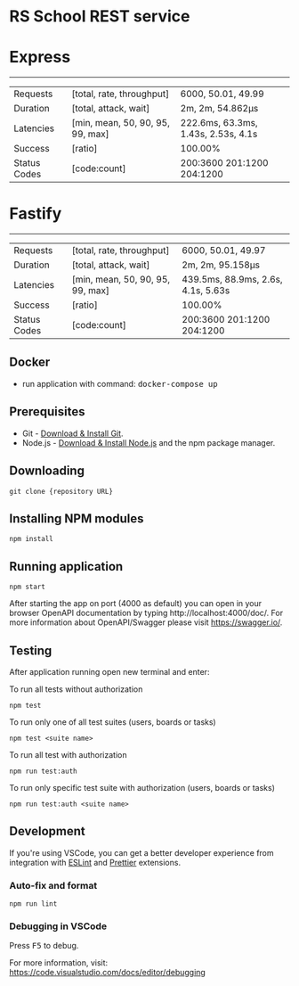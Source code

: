 # RS School REST service

# Express
---

|              |                                  |                                         |
|--------------|----------------------------------|-----------------------------------------|
| Requests     | [total, rate, throughput]        | 6000, 50.01, 49.99                      |
| Duration     | [total, attack, wait]            | 2m, 2m, 54.862µs                        |
| Latencies    | [min, mean, 50, 90, 95, 99, max] | 222.6ms, 63.3ms, 1.43s, 2.53s, 4.1s     |
| Success      | [ratio]                          | 100.00%                                 |
| Status Codes | [code:count]                     | 200:3600  201:1200  204:1200            |


# Fastify
---

|              |                                  |                                         |
|--------------|----------------------------------|-----------------------------------------|
| Requests     | [total, rate, throughput]        | 6000, 50.01, 49.97                      |
| Duration     | [total, attack, wait]            | 2m, 2m, 95.158µs                        |
| Latencies    | [min, mean, 50, 90, 95, 99, max] | 439.5ms, 88.9ms, 2.6s, 4.1s, 5.63s      |
| Success      | [ratio]                          | 100.00%                                 |
| Status Codes | [code:count]                     | 200:3600  201:1200  204:1200            |

## Docker

- run application with command: <kbd>docker-compose up</kbd> 

## Prerequisites

- Git - [Download & Install Git](https://git-scm.com/downloads).
- Node.js - [Download & Install Node.js](https://nodejs.org/en/download/) and the npm package manager.

## Downloading

```
git clone {repository URL}
```

## Installing NPM modules

```
npm install
```

## Running application

```
npm start
```

After starting the app on port (4000 as default) you can open
in your browser OpenAPI documentation by typing http://localhost:4000/doc/.
For more information about OpenAPI/Swagger please visit https://swagger.io/.

## Testing

After application running open new terminal and enter:

To run all tests without authorization

```
npm test
```

To run only one of all test suites (users, boards or tasks)

```
npm test <suite name>
```

To run all test with authorization

```
npm run test:auth
```

To run only specific test suite with authorization (users, boards or tasks)

```
npm run test:auth <suite name>
```

## Development

If you're using VSCode, you can get a better developer experience from integration with [ESLint](https://marketplace.visualstudio.com/items?itemName=dbaeumer.vscode-eslint) and [Prettier](https://marketplace.visualstudio.com/items?itemName=esbenp.prettier-vscode) extensions.

### Auto-fix and format

```
npm run lint
```

### Debugging in VSCode

Press <kbd>F5</kbd> to debug.

For more information, visit: https://code.visualstudio.com/docs/editor/debugging
